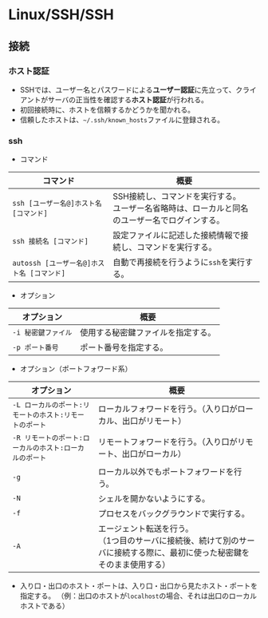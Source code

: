 # Linux/SSH/SSH

## 接続

### ホスト認証

- SSHでは、ユーザー名とパスワードによる**ユーザー認証**に先立って、クライアントがサーバの正当性を確認する**ホスト認証**が行われる。
- 初回接続時に、ホストを信頼するかどうかを聞かれる。
- 信頼したホストは、`~/.ssh/known_hosts`ファイルに登録される。

### ssh

- コマンド

| コマンド                                   | 概要                                                         |
| ------------------------------------------ | ------------------------------------------------------------ |
| `ssh [ユーザー名@]ホスト名 [コマンド]`     | SSH接続し、コマンドを実行する。<br />ユーザー名省略時は、ローカルと同名のユーザー名でログインする。 |
| `ssh 接続名 [コマンド]`                    | 設定ファイルに記述した接続情報で接続し、コマンドを実行する。 |
| `autossh [ユーザー名@]ホスト名 [コマンド]` | 自動で再接続を行うように`ssh`を実行する。                    |

- オプション

| オプション          | 概要                               |
| ------------------- | ---------------------------------- |
| `-i 秘密鍵ファイル` | 使用する秘密鍵ファイルを指定する。 |
| `-p ポート番号`     | ポート番号を指定する。             |

- オプション（ポートフォワード系）

| オプション                                              | 概要                                                         |
| ------------------------------------------------------- | ------------------------------------------------------------ |
| `-L ローカルのポート:リモートのホスト:リモートのポート` | ローカルフォワードを行う。（入り口がローカル、出口がリモート） |
| `-R リモートのポート:ローカルのホスト:ローカルのポート` | リモートフォワードを行う。（入り口がリモート、出口がローカル） |
| `-g`                                                    | ローカル以外でもポートフォワードを行う。                     |
| `-N`                                                    | シェルを開かないようにする。                                 |
| `-f`                                                    | プロセスをバックグラウンドで実行する。                       |
| `-A`                                                    | エージェント転送を行う。<br/>（1つ目のサーバに接続後、続けて別のサーバに接続する際に、最初に使った秘密鍵をそのまま使用する） |

- 入り口・出口のホスト・ポートは、入り口・出口から見たホスト・ポートを指定する。
  （例：出口のホストが`localhost`の場合、それは出口のローカルホストである）

